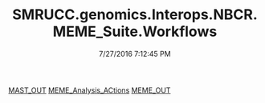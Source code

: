 ﻿---
title: SMRUCC.genomics.Interops.NBCR.MEME_Suite.Workflows
date: 7/27/2016 7:12:45 PM
---

[MAST_OUT](T-SMRUCC.genomics.Interops.NBCR.MEME_Suite.Workflows.MAST_OUT.html)
[MEME_Analysis_ACtions](T-SMRUCC.genomics.Interops.NBCR.MEME_Suite.Workflows.MEME_Analysis_ACtions.html)
[MEME_OUT](T-SMRUCC.genomics.Interops.NBCR.MEME_Suite.Workflows.MEME_OUT.html)
